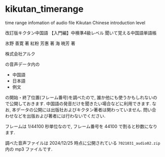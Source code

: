 # kikutan_timerange
time range infomation of audio file Kikutan Chinese introduction level


改訂版キクタン中国語 【入門編】中検準4級レベル
聞いて覚える中国語単語帳

氷野 善寛 著
紅粉 芳惠 著
海 暁芳 著

株式会社アルク

の音声データ内の
- 中国語
- 日本語
- 例文

の開始・終了位置(フレーム番号)を調べたので, 誰か他にも使うかもしれないので公開しておきます. 
中国語の発音だけを聞きたい場合などに利用できます.
なお, 本データの公開には出版社およびキクタン著者は関わっていません. 問い合わせなどを出版および著者には行わないでください.

フレームは 1/44100 秒単位なので, フレーム番号を 44100 で割ると秒数になります.

調べた音声ファイルは 2024/12/25 時点に公開されている `7021031_audio02.zip` 内の mp3 ファイルです.
